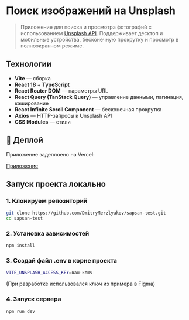 # Поиск изображений на Unsplash

> Приложение для поиска и просмотра фотографий с использованием [Unsplash API](https://unsplash.com/developers). Поддерживает десктоп и мобильные устройства, бесконечную прокрутку и просмотр в полноэкранном режиме.

## Технологии

- **Vite** — сборка
- **React 18** + **TypeScript**
- **React Router DOM** — параметры URL
- **React Query (TanStack Query)** — управление данными, пагинация, кэширование
- **React Infinite Scroll Component** — бесконечная прокрутка
- **Axios** — HTTP-запросы к Unsplash API
- **CSS Modules** — стили

## 🚀 Деплой

Приложение задеплоено на Vercel:

[Приложение](https://sapsan-test-nine.vercel.app/)

## Запуск проекта локально

### 1. Клонируем репозиторий
```bash
git clone https://github.com/DmitryMerzlyakov/sapsan-test.git
cd sapsan-test
```
### 2. Установка зависимостей
```bash
npm install
```
### 3. Создай файл .env в корне проекта
```bash
VITE_UNSPLASH_ACCESS_KEY=ваш-ключ
```
(При разработке использовался ключ из примера в Figma)

### 4. Запуск сервера
```bash
npm run dev
```
